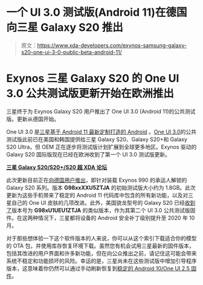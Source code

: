 # 一个 UI 3.0 测试版(Android 11)在德国向三星 Galaxy S20 推出

> 原文：<https://www.xda-developers.com/exynos-samsung-galaxy-s20-one-ui-3-0-public-beta-android-11/>

# Exynos 三星 Galaxy S20 的 One UI 3.0 公共测试版更新开始在欧洲推出

三星终于为 Exynos Galaxy S20 用户推出了 One UI 3.0 (Android 11)的公共测试版。更新从德国开始。

One UI 3.0 是[三星基于 Android 11 最新定制打造的 Android](https://www.xda-developers.com/one-ui-3-0-beta-galaxy-s20-samsung-android-11-update/) 。[One UI 3.0](https://www.xda-developers.com/samsung-announces-android-11-one-ui-3-public-beta-galaxy-s20/)的公共测试版此前已在美国和韩国提供给三星 Galaxy S20、Galaxy S20+和 Galaxy S20 Ultra，但 OEM 正在逐步将测试版计划扩展到全球更多地区。Exynos 驱动的 Galaxy S20 国际版现在已经在欧洲收到了第一个 UI 3.0 测试版更新。

**[三星 Galaxy S20/S20+/S20 超 XDA 论坛](https://forum.xda-developers.com/galaxy-s20)**

此次更新目前正在[向德国用户推出](https://forum.xda-developers.com/showpost.php?p=83705209)，即针对装载 Exynos 990 的承运人解锁的 Galaxy S20 系列。版本 **G98xxXXU5ZTJA** 的初始测试版大小约为 1.8GB。此次更新为这些手机带来了稳定的 Android 11 代码库中包含的所有新功能，以及对三星自己的 One UI 皮肤的几项改进。此外，美国骁龙型号的 Galaxy S20 已经[收到了](https://forum.xda-developers.com/showpost.php?p=83708551)版本号为 **G98xU1UEU1ZTJA** 的类似版本，作为其第二个 UI 3.0 公共测试版固件。在这两种情况下，三星都将设备的 Android 安全补丁级别提升至 2020 年 10 月。

对于那些想体验一下这个软件版本的人来说，你可以从这个索引下载适合你的模型的 OTA 包，并使用库存恢复环境下载。虽然您有机会试用三星最新的固件版本，包括其改进的用户界面和许多新功能，但在向公众推出之前，请记住这可能会带来系统不稳定和功能损坏的风险。幸运的是，三星尚未在这些测试版中增加引导程序版本，这意味着你仍然可以通过手动刷新恢复到[稳定的 Android 10/One UI 2.5 固件](https://www.xda-developers.com/samsung-galaxy-s20-series-gets-one-ui-2-5-update-note-20-features/)。